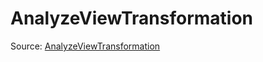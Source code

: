 # AnalyzeViewTransformation

Source: [AnalyzeViewTransformation](../../../csrc/transform_view.cpp#L335)
